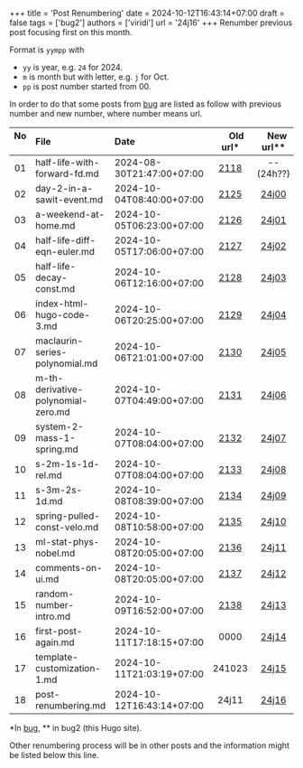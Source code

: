 +++
title = 'Post Renumbering'
date = 2024-10-12T16:43:14+07:00
draft = false
tags = ['bug2']
authors = ['viridi']
url = '24j16'
+++
Renumber previous post focusing first on this month.

<!--more-->

Format is `yympp` with
- `yy` is year, e.g. `24` for 2024.
- `m` is month but with letter, e.g. `j` for Oct.
- `pp` is post number started from 00.

In order to do that some posts from [bug](https://dudung.github.io/bug/) are listed as follow with previous number and new number, where number means url.

No &nbsp;&nbsp; | File | Date | &nbsp;&nbsp;&nbsp;&nbsp;&nbsp;Old url\* | &nbsp;&nbsp;&nbsp;New url\*\*
:-: | :- | :- | :-: | :-:
01 | half-life-with-forward-fd.md       | 2024-08-30T21:47:00+07:00 | [2118](https://dudung.github.io/bug/2118) | -- (24h??)
02 | day-2-in-a-sawit-event.md          | 2024-10-04T08:40:00+07:00 | [2125](https://dudung.github.io/bug/2125) | [24j00](../24j00)
03 | a-weekend-at-home.md               | 2024-10-05T06:23:00+07:00 | [2126](https://dudung.github.io/bug/2126) | [24j01](../24j01)
04 | half-life-diff-eqn-euler.md        | 2024-10-05T17:06:00+07:00 | [2127](https://dudung.github.io/bug/2127) | [24j02](../24j02)
05 | half-life-decay-const.md           | 2024-10-06T12:16:00+07:00 | [2128](https://dudung.github.io/bug/2128) | [24j03](../24j03)
06 | index-html-hugo-code-3.md          | 2024-10-06T20:25:00+07:00 | [2129](https://dudung.github.io/bug/2129) | [24j04](../24j04)
07 | maclaurin-series-polynomial.md     | 2024-10-06T21:01:00+07:00 | [2130](https://dudung.github.io/bug/2130) | [24j05](../24j05)
08 | m-th-derivative-polynomial-zero.md &nbsp;&nbsp;&nbsp; | 2024-10-07T04:49:00+07:00 | [2131](https://dudung.github.io/bug/2131) | [24j06](../24j06)
09 | system-2-mass-1-spring.md          | 2024-10-07T08:04:00+07:00 | [2132](https://dudung.github.io/bug/2132) | [24j07](../24j07)
10 | s-2m-1s-1d-rel.md                  | 2024-10-07T08:04:00+07:00 | [2133](https://dudung.github.io/bug/2133) | [24j08](../24j08)
11 | s-3m-2s-1d.md                      | 2024-10-08T08:39:00+07:00 | [2134](https://dudung.github.io/bug/2134) | [24j09](../24j09)
12 | spring-pulled-const-velo.md        | 2024-10-08T10:58:00+07:00 | [2135](https://dudung.github.io/bug/2135) | [24j10](../24j10)
13 | ml-stat-phys-nobel.md              | 2024-10-08T20:05:00+07:00 | [2136](https://dudung.github.io/bug/2136) | [24j11](../24j11)
14 | comments-on-ui.md                  | 2024-10-08T20:05:00+07:00 | [2137](https://dudung.github.io/bug/2137) | [24j12](../24j12)
15 | random-number-intro.md             | 2024-10-09T16:52:00+07:00 | [2138](https://dudung.github.io/bug/2138) | [24j13](../24j13)
16 | first-post-again.md                | 2024-10-11T17:18:15+07:00 | 0000   | [24j14](../24j14)
17 | template-customization-1.md        | 2024-10-11T21:03:19+07:00 | 241023 | [24j15](../24j15)
18 | post-renumbering.md                | 2024-10-12T16:43:14+07:00 | 24j11  | [24j16](../24j16)

\*In [bug](https://dudung.github.io/bug/), \*\* in bug2 (this Hugo site).

Other renumbering process will be in other posts and the information might be listed below this line.
 
